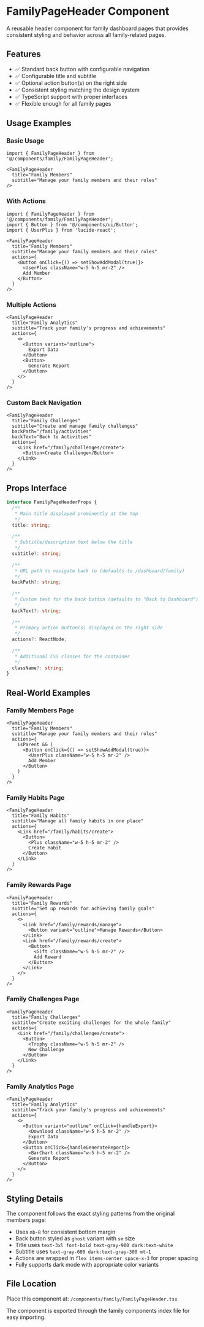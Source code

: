 # FamilyPageHeader Component

A reusable header component for family dashboard pages that provides consistent styling and behavior across all family-related pages.

## Features

- ✅ Standard back button with configurable navigation
- ✅ Configurable title and subtitle
- ✅ Optional action button(s) on the right side
- ✅ Consistent styling matching the design system
- ✅ TypeScript support with proper interfaces
- ✅ Flexible enough for all family pages

## Usage Examples

### Basic Usage
```tsx
import { FamilyPageHeader } from '@/components/family/FamilyPageHeader';

<FamilyPageHeader
  title="Family Members"
  subtitle="Manage your family members and their roles"
/>
```

### With Actions
```tsx
import { FamilyPageHeader } from '@/components/family/FamilyPageHeader';
import { Button } from '@/components/ui/Button';
import { UserPlus } from 'lucide-react';

<FamilyPageHeader
  title="Family Members"
  subtitle="Manage your family members and their roles"
  actions={
    <Button onClick={() => setShowAddModal(true)}>
      <UserPlus className="w-5 h-5 mr-2" />
      Add Member
    </Button>
  }
/>
```

### Multiple Actions
```tsx
<FamilyPageHeader
  title="Family Analytics"
  subtitle="Track your family's progress and achievements"
  actions={
    <>
      <Button variant="outline">
        Export Data
      </Button>
      <Button>
        Generate Report
      </Button>
    </>
  }
/>
```

### Custom Back Navigation
```tsx
<FamilyPageHeader
  title="Family Challenges"
  subtitle="Create and manage family challenges"
  backPath="/family/activities"
  backText="Back to Activities"
  actions={
    <Link href="/family/challenges/create">
      <Button>Create Challenge</Button>
    </Link>
  }
/>
```

## Props Interface

```typescript
interface FamilyPageHeaderProps {
  /**
   * Main title displayed prominently at the top
   */
  title: string;
  
  /**
   * Subtitle/description text below the title
   */
  subtitle?: string;
  
  /**
   * URL path to navigate back to (defaults to /dashboard/family)
   */
  backPath?: string;
  
  /**
   * Custom text for the back button (defaults to "Back to Dashboard")
   */
  backText?: string;
  
  /**
   * Primary action button(s) displayed on the right side
   */
  actions?: ReactNode;
  
  /**
   * Additional CSS classes for the container
   */
  className?: string;
}
```

## Real-World Examples

### Family Members Page
```tsx
<FamilyPageHeader
  title="Family Members"
  subtitle="Manage your family members and their roles"
  actions={
    isParent && (
      <Button onClick={() => setShowAddModal(true)}>
        <UserPlus className="w-5 h-5 mr-2" />
        Add Member
      </Button>
    )
  }
/>
```

### Family Habits Page
```tsx
<FamilyPageHeader
  title="Family Habits"
  subtitle="Manage all family habits in one place"
  actions={
    <Link href="/family/habits/create">
      <Button>
        <Plus className="w-5 h-5 mr-2" />
        Create Habit
      </Button>
    </Link>
  }
/>
```

### Family Rewards Page
```tsx
<FamilyPageHeader
  title="Family Rewards"
  subtitle="Set up rewards for achieving family goals"
  actions={
    <>
      <Link href="/family/rewards/manage">
        <Button variant="outline">Manage Rewards</Button>
      </Link>
      <Link href="/family/rewards/create">
        <Button>
          <Gift className="w-5 h-5 mr-2" />
          Add Reward
        </Button>
      </Link>
    </>
  }
/>
```

### Family Challenges Page
```tsx
<FamilyPageHeader
  title="Family Challenges"
  subtitle="Create exciting challenges for the whole family"
  actions={
    <Link href="/family/challenges/create">
      <Button>
        <Trophy className="w-5 h-5 mr-2" />
        New Challenge
      </Button>
    </Link>
  }
/>
```

### Family Analytics Page
```tsx
<FamilyPageHeader
  title="Family Analytics"
  subtitle="Track your family's progress and achievements"
  actions={
    <>
      <Button variant="outline" onClick={handleExport}>
        <Download className="w-5 h-5 mr-2" />
        Export Data
      </Button>
      <Button onClick={handleGenerateReport}>
        <BarChart className="w-5 h-5 mr-2" />
        Generate Report
      </Button>
    </>
  }
/>
```

## Styling Details

The component follows the exact styling patterns from the original members page:
- Uses `mb-8` for consistent bottom margin
- Back button styled as `ghost` variant with `sm` size
- Title uses `text-3xl font-bold text-gray-900 dark:text-white`
- Subtitle uses `text-gray-600 dark:text-gray-300 mt-1`
- Actions are wrapped in `flex items-center space-x-3` for proper spacing
- Fully supports dark mode with appropriate color variants

## File Location

Place this component at: `/components/family/FamilyPageHeader.tsx`

The component is exported through the family components index file for easy importing.